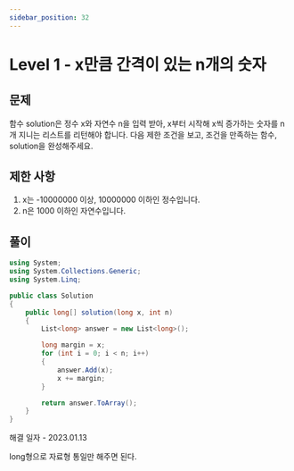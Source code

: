 ```yaml
---
sidebar_position: 32
---
```


# Level 1 - x만큼 간격이 있는 n개의 숫자

## 문제

함수 solution은 정수 x와 자연수 n을 입력 받아, 
x부터 시작해 x씩 증가하는 숫자를 n개 지니는 리스트를 리턴해야 합니다. 
다음 제한 조건을 보고, 조건을 만족하는 함수, solution을 완성해주세요.

## 제한 사항

1. x는 -10000000 이상, 10000000 이하인 정수입니다.
2. n은 1000 이하인 자연수입니다.

## 풀이

```c#
using System;
using System.Collections.Generic;
using System.Linq;

public class Solution 
{
    public long[] solution(long x, int n)
    {
        List<long> answer = new List<long>();

        long margin = x;
        for (int i = 0; i < n; i++)
        {
            answer.Add(x);
            x += margin;
        }

        return answer.ToArray();
    }
}
```

해결 일자 - 2023.01.13

long형으로 자료형 통일만 해주면 된다.
